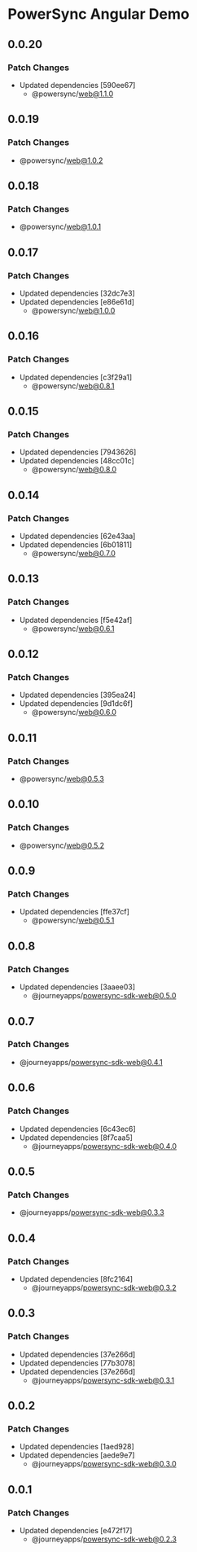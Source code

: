 # PowerSync Angular Demo

## 0.0.20

### Patch Changes

- Updated dependencies [590ee67]
  - @powersync/web@1.1.0

## 0.0.19

### Patch Changes

- @powersync/web@1.0.2

## 0.0.18

### Patch Changes

- @powersync/web@1.0.1

## 0.0.17

### Patch Changes

- Updated dependencies [32dc7e3]
- Updated dependencies [e86e61d]
  - @powersync/web@1.0.0

## 0.0.16

### Patch Changes

- Updated dependencies [c3f29a1]
  - @powersync/web@0.8.1

## 0.0.15

### Patch Changes

- Updated dependencies [7943626]
- Updated dependencies [48cc01c]
  - @powersync/web@0.8.0

## 0.0.14

### Patch Changes

- Updated dependencies [62e43aa]
- Updated dependencies [6b01811]
  - @powersync/web@0.7.0

## 0.0.13

### Patch Changes

- Updated dependencies [f5e42af]
  - @powersync/web@0.6.1

## 0.0.12

### Patch Changes

- Updated dependencies [395ea24]
- Updated dependencies [9d1dc6f]
  - @powersync/web@0.6.0

## 0.0.11

### Patch Changes

- @powersync/web@0.5.3

## 0.0.10

### Patch Changes

- @powersync/web@0.5.2

## 0.0.9

### Patch Changes

- Updated dependencies [ffe37cf]
  - @powersync/web@0.5.1

## 0.0.8

### Patch Changes

- Updated dependencies [3aaee03]
  - @journeyapps/powersync-sdk-web@0.5.0

## 0.0.7

### Patch Changes

- @journeyapps/powersync-sdk-web@0.4.1

## 0.0.6

### Patch Changes

- Updated dependencies [6c43ec6]
- Updated dependencies [8f7caa5]
  - @journeyapps/powersync-sdk-web@0.4.0

## 0.0.5

### Patch Changes

- @journeyapps/powersync-sdk-web@0.3.3

## 0.0.4

### Patch Changes

- Updated dependencies [8fc2164]
  - @journeyapps/powersync-sdk-web@0.3.2

## 0.0.3

### Patch Changes

- Updated dependencies [37e266d]
- Updated dependencies [77b3078]
- Updated dependencies [37e266d]
  - @journeyapps/powersync-sdk-web@0.3.1

## 0.0.2

### Patch Changes

- Updated dependencies [1aed928]
- Updated dependencies [aede9e7]
  - @journeyapps/powersync-sdk-web@0.3.0

## 0.0.1

### Patch Changes

- Updated dependencies [e472f17]
  - @journeyapps/powersync-sdk-web@0.2.3

